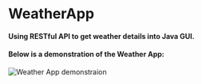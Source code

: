 # WeatherApp

#### Using RESTful API to get weather details into Java GUI.

#### Below is a demonstration of the Weather App:

![Weather App demonstraion](https://sirajsaleem.com/images/portfolio/weather-app.gif)
